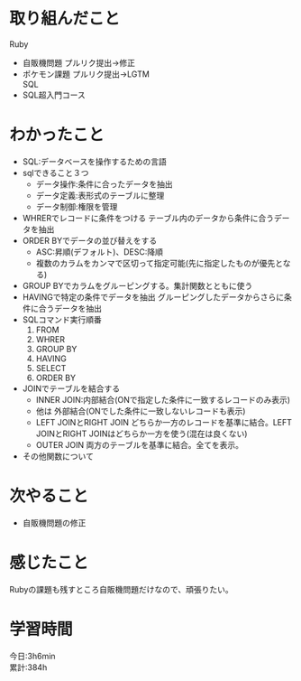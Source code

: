 # 取り組んだこと       
Ruby
- 自販機問題 プルリク提出→修正 
- ポケモン課題 プルリク提出→LGTM  
SQL 
- SQL超入門コース  
# わかったこと
- SQL:データベースを操作するための言語
- sqlできること３つ
    - データ操作:条件に合ったデータを抽出
    - データ定義:表形式のテーブルに整理
    - データ制御:権限を管理
- WHRERでレコードに条件をつける
  テーブル内のデータから条件に合うデータを抽出   
- ORDER BYでデータの並び替えをする
    - ASC:昇順(デフォルト)、DESC:降順
    - 複数のカラムをカンマで区切って指定可能(先に指定したものが優先となる)
- GROUP BYでカラムをグルーピングする。集計関数とともに使う
- HAVINGで特定の条件でデータを抽出
  グルーピングしたデータからさらに条件に合うデータを抽出
- SQLコマンド実行順番
    1. FROM
    2. WHRER
    3. GROUP BY
    4. HAVING
    5. SELECT
    6. ORDER BY
- JOINでテーブルを結合する
    - INNER JOIN:内部結合(ONで指定した条件に一致するレコードのみ表示)
    - 他は 外部結合(ONでした条件に一致しないレコードも表示)
    - LEFT JOINとRIGHT JOIN
      どちらか一方のレコードを基準に結合。LEFT JOINとRIGHT JOINはどちらか一方を使う(混在は良くない)
    - OUTER JOIN
      両方のテーブルを基準に結合。全てを表示。
- その他関数について
# 次やること
- 自販機問題の修正    
# 感じたこと
Rubyの課題も残すところ自販機問題だけなので、頑張りたい。 
# 学習時間  
今日:3h6min  
累計:384h
